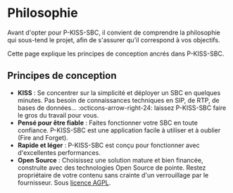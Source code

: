 # Philosophie

Avant d'opter pour P-KISS-SBC, il convient de comprendre la philosophie qui sous-tend le projet, afin de s'assurer qu'il correspond à vos objectifs.

Cette page explique les principes de conception ancrés dans P-KISS-SBC.

## Principes de conception

- __KISS__ : Se concentrer sur la simplicité et déployer un SBC en quelques minutes.
  Pas besoin de connaissances techniques en SIP, de RTP, de bases de données... :octicons-arrow-right-24: laissez P-KISS-SBC faire le gros du travail pour vous.
- __Pensé pour être fiable__ : Faites fonctionner votre SBC en toute confiance. P-KISS-SBC est une application facile à utiliser et à oublier (Fire and Forget).
- __Rapide et léger__ : P-KISS-SBC est conçu pour fonctionner avec d'excellentes performances.
- __Open Source__ : Choisissez une solution mature et bien financée, construite avec des technologies Open Source de pointe. Restez propriétaire de votre contenu sans crainte d'un verrouillage par le fournisseur. Sous [licence AGPL](license.md).
